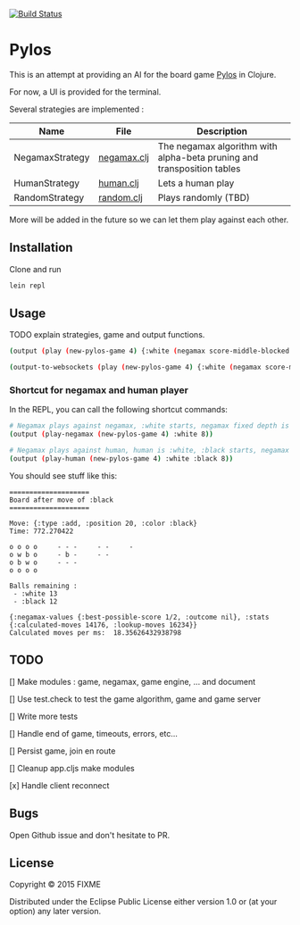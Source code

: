 [![Build Status](https://travis-ci.org/fterrier/pylos.svg?branch=master)](https://travis-ci.org/fterrier/pylos)

# Pylos

This is an attempt at providing an AI for the board game [Pylos](https://boardgamegeek.com/boardgame/1419/pylos) in Clojure.

For now, a UI is provided for the terminal.

Several strategies are implemented :

| Name | File | Description |
|---|---|---|
| NegamaxStrategy | [negamax.clj](src/strategy/negamax.clj) | The negamax algorithm with alpha-beta pruning and transposition tables |
| HumanStrategy   | [human.clj](src/pylos/human.clj) | Lets a human play |
| RandomStrategy  | [random.clj](src/strategy/random.clj) | Plays randomly (TBD) |

More will be added in the future so we can let them play against each other.

## Installation

Clone and run

```bash
lein repl
```

## Usage

TODO explain strategies, game and output functions.

```bash
(output (play (new-pylos-game 4) {:white (negamax score-middle-blocked 6) :black (random)} :white))

(output-to-websockets (play (new-pylos-game 4) {:white (negamax score-middle-blocked 6) :black (random)} :white) (:websockets system))
```

### Shortcut for negamax and human player

In the REPL, you can call the following shortcut commands:

```bash
# Negamax plays against negamax, :white starts, negamax fixed depth is 8
(output (play-negamax (new-pylos-game 4) :white 8))

# Negamax plays against human, human is :white, :black starts, negamax fixed depth is 8
(output (play-human (new-pylos-game 4) :white :black 8))
```

You should see stuff like this:
```
====================
Board after move of :black
====================

Move: {:type :add, :position 20, :color :black}
Time: 772.270422

o o o o     - - -     - -     -
o w b o     - b -     - -
o b w o     - - -
o o o o

Balls remaining :
 - :white 13
 - :black 12

{:negamax-values {:best-possible-score 1/2, :outcome nil}, :stats {:calculated-moves 14176, :lookup-moves 16234}}
Calculated moves per ms:  18.35626432938798
```

## TODO

[] Make modules : game, negamax, game engine, ... and document

[] Use test.check to test the game algorithm, game and game server

[] Write more tests

[] Handle end of game, timeouts, errors, etc...

[] Persist game, join en route

[] Cleanup app.cljs make modules

[x] Handle client reconnect

## Bugs

Open Github issue and don't hesitate to PR.

## License

Copyright © 2015 FIXME

Distributed under the Eclipse Public License either version 1.0 or (at
your option) any later version.
